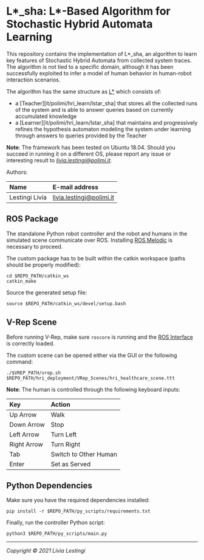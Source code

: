 L*_sha: L*-Based Algorithm for Stochastic Hybrid Automata Learning 
====================================

This repository contains the implementation of L\*_sha, an algorithm to learn key features
of Stochastic Hybrid Automata from collected system traces.
The algorithm is not tied to a specific domain, although it has been successfully exploited
to infer a model of human behavior in human-robot interaction scenarios.

The algorithm has the same structure as [L\*][angluin] which consists of:
- a [Teacher][it/polimi/hri_learn/lstar_sha] that stores all the collected runs of the system and is able to answer queries based on currently accumulated knowledge 
- a [Learner][it/polimi/hri_learn/lstar_sha] that maintains and progressively refines the hypothesis automaton modeling the system under learning through answers to queries provided by the Teacher

**Note**: The framework has been tested on Ubuntu 18.04. Should you succeed in running it
on a different OS, please report any issue or interesting result to *livia.lestingi@polimi.it*.

Authors:

| Name              | E-mail address           |
|:----------------- |:-------------------------|
| Lestingi Livia    | livia.lestingi@polimi.it |

ROS Package
-----------

The standalone Python robot controller and the robot and humans in the simulated scene 
communicate over ROS.
Installing [ROS Melodic][ros] is necessary to proceed.

The custom package has to be built within the catkin workspace (paths should be properly modified):

	cd $REPO_PATH/catkin_ws
	catkin_make

Source the generated setup file:

	source $REPO_PATH/catkin_ws/devel/setup.bash

V-Rep Scene
-----------

Before running V-Rep, make sure `roscore` is running and the [ROS Interface][rosint]
is correctly loaded.

The custom scene can be opened either via the GUI or the following command:

	./$VREP_PATH/vrep.sh $REPO_PATH/hri_deployment/VRep_Scenes/hri_healthcare_scene.ttt

**Note**: The human is controlled through the following keyboard inputs:

| Key            | Action                |
|:---------------|:----------------------|
| Up Arrow       | Walk                  |
| Down Arrow     | Stop                  |
| Left Arrow     | Turn Left             |
| Right Arrow    | Turn Right            |
| Tab            | Switch to Other Human |
| Enter          | Set as Served         |


Python Dependencies
-----------

Make sure you have the required dependencies installed:

	pip install -r $REPO_PATH/py_scripts/requirements.txt

Finally, run the controller Python script:

	python3 $REPO_PATH/py_scripts/main.py
	
---

*Copyright &copy; 2021 Livia Lestingi*

[angluin]: https://doi.org/10.1016/0890-5401(87)90052-6
[vrep]: https://coppeliarobotics.com/downloads
[ros]: http://wiki.ros.org/melodic/Installation
[rosint]: https://www.coppeliarobotics.com/helpFiles/en/rosInterf.htm

